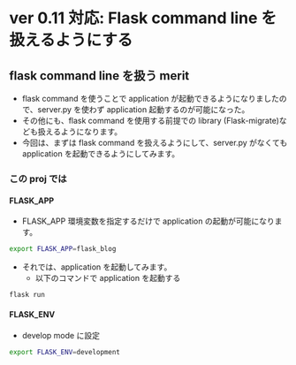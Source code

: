 # ver 0.11 対応: Flask command line を扱えるようにする

## flask command line を扱う merit

- flask command を使うことで application が起動できるようになりましたので、server.py を使わず application 起動するのが可能になった。
- その他にも、flask command を使用する前提での library (Flask-migrate)なども扱えるようになります。
- 今回は、まずは flask command を扱えるようにして、server.py がなくても application を起動できるようにしてみます。

### この proj では

#### FLASK_APP

- FLASK_APP 環境変数を指定するだけで application の起動が可能になります。

```bash
export FLASK_APP=flask_blog
```

- それでは、application を起動してみます。
  - 以下のコマンドで application を起動する

```bash
flask run
```

#### FLASK_ENV

- develop mode に設定

```bash
export FLASK_ENV=development
```
